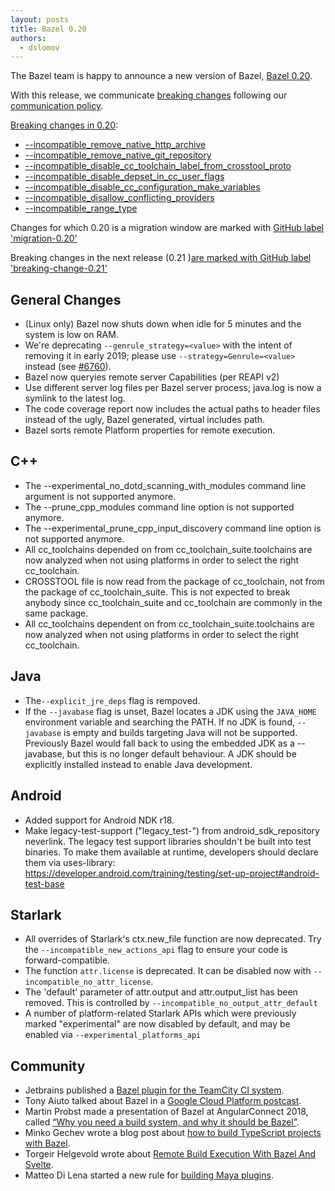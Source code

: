 ```yaml
---
layout: posts
title: Bazel 0.20
authors:
  - dslomov
---
```


The Bazel team is happy to announce a new version of Bazel, [Bazel 0.20](https://github.com/bazelbuild/bazel/releases/tag/0.20.0).

With this release, we communicate [breaking changes](https://docs.google.com/document/d/1Dj5PBLmPVg9ZyApm4GobM3y-mDgY3mVaqpRVttOe-ZQ/)
following our [communication policy](https://docs.google.com/document/d/1q5GGRxKrF_mnwtaPKI487P8OdDRh2nN7jX6U-FXnHL0/).

[Breaking changes in 0.20](https://github.com/bazelbuild/bazel/issues?q=is%3Aissue+label%3Abreaking-change-0.20):
  - [--incompatible_remove_native_http_archive](https://github.com/bazelbuild/bazel/issues/6570)
   - [--incompatible_remove_native_git_repository](https://github.com/bazelbuild/bazel/issues/6569)
   - [--incompatible_disable_cc_toolchain_label_from_crosstool_proto](https://github.com/bazelbuild/bazel/issues/6434)
   - [--incompatible_disable_depset_in_cc_user_flags](https://github.com/bazelbuild/bazel/issues/6384)
   - [--incompatible_disable_cc_configuration_make_variables](https://github.com/bazelbuild/bazel/issues/6381)
   - [--incompatible_disallow_conflicting_providers](https://github.com/bazelbuild/bazel/issues/5902)
   - [--incompatible_range_type](https://github.com/bazelbuild/bazel/issues/5264)

Changes for which 0.20 is a migration window are marked with [GitHub label 'migration-0.20'](https://github.com/bazelbuild/bazel/issues?q=is%3Aissue+label%3Amigration-0.20)
 
Breaking changes in the next release (0.21 )[are marked with GitHub label 'breaking-change-0.21'](https://github.com/bazelbuild/bazel/issues?q=is%3Aissue+label%3Abreaking-change-0.21)

## General Changes

  - (Linux only) Bazel now shuts down when idle for 5 minutes and the system
    is low on RAM.
  - We're deprecating `--genrule_strategy=<value>` with the intent of removing it in early 2019; please use `--strategy=Genrule=<value>` instead
    (see [#6760](https://github.com/bazelbuild/bazel/issues/6760)).
  - Bazel now queryies remote server Capabilities (per REAPI v2)
  - Use different server log files per Bazel server process; java.log
    is now a symlink to the latest log.
  - The code coverage report now includes the actual paths to header
    files instead of the ugly, Bazel generated, virtual includes path.
  - Bazel sorts remote Platform properties for remote execution. 

## C++

  - The --experimental_no_dotd_scanning_with_modules command line argument is not supported anymore.
  - The --prune_cpp_modules command line option is not supported anymore.
  - The --experimental_prune_cpp_input_discovery command line option is not supported anymore.
  - All cc_toolchains depended on from cc_toolchain_suite.toolchains are now analyzed when not using
    platforms in order to select the right cc_toolchain.
  - CROSSTOOL file is now read from the package of cc_toolchain, not from
    the package of cc_toolchain_suite. This is not expected to break anybody since
    cc_toolchain_suite and cc_toolchain are commonly in the same package.
  - All cc_toolchains dependent on from cc_toolchain_suite.toolchains are now analyzed when not using
    platforms in order to select the right cc_toolchain.
    
## Java

  - The`--explicit_jre_deps` flag is rempoved.
  - If the `--javabase` flag is unset, Bazel locates a JDK using the `JAVA_HOME` environment variable 
    and searching the PATH. If no JDK is found, `--javabase` is empty and builds targeting Java
    will not be supported. Previously Bazel would fall back to using the embedded  JDK as a --javabase,
    but this is no longer default behaviour. A JDK should be explicitly installed instead to enable Java development.

## Android

  - Added support for Android NDK r18.
  - Make legacy-test-support ("legacy_test-<api-level>") from
    android_sdk_repository neverlink. The legacy test support
    libraries shouldn't be built into test binaries. To make them
    available at runtime, developers should declare them via
    uses-library:
    https://developer.android.com/training/testing/set-up-project#android-test-base
    
 ## Starlark
  - All overrides of Starlark's ctx.new_file function are now
    deprecated. Try the `--incompatible_new_actions_api` flag to ensure your
    code is forward-compatible.
  - The function `attr.license` is deprecated. It can be disabled now
    with `--incompatible_no_attr_license`.
  - The 'default' parameter of attr.output and attr.output_list has been removed. This is controlled by
    `--incompatible_no_output_attr_default`
  - A number of platform-related Starlark APIs which were previously
    marked "experimental" are now disabled by default, and may be
    enabled via `--experimental_platforms_api`


 ## Community

 - Jetbrains published a [Bazel plugin for the TeamCity CI system](https://blog.jetbrains.com/teamcity/2018/11/bazel-plugin-for-teamcity/).
 - Tony Aiuto talked about Bazel in a [Google Cloud Platform postcast](https://www.gcppodcast.com/post/episode-153-bazel-with-tony-aiuto/).
 - Martin Probst made a presentation of Bazel at AngularConnect 2018, called
   [“Why you need a build system, and why it should be Bazel”](https://www.youtube.com/watch?v=Qb3tykleV_g).
 - Minko Gechev wrote a blog post about [how to build TypeScript projects with Bazel](https://blog.mgechev.com/2018/11/19/introduction-bazel-typescript-tutorial/).
 - Torgeir Helgevold wrote about [Remote Build Execution With Bazel And Svelte](http://www.syntaxsuccess.com/viewarticle/remote-build-execution-with-bazel-and-svelte).
 - Matteo Di Lena started a new rule for [building Maya plugins](https://github.com/mdilena/bazel-maya).
